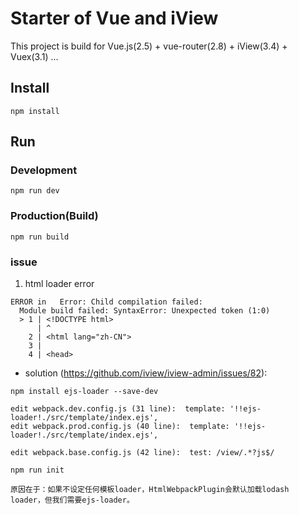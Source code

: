 # Starter of Vue and iView

This project is build for Vue.js(2.5) + vue-router(2.8) + 
iView(3.4) + Vuex(3.1) ...

## Install
```bush
npm install
```
## Run
### Development
```bush
npm run dev
```
### Production(Build)
```bush
npm run build
```

### issue
1. html loader error
```
ERROR in   Error: Child compilation failed:
  Module build failed: SyntaxError: Unexpected token (1:0)
  > 1 | <!DOCTYPE html>
      | ^
    2 | <html lang="zh-CN">
    3 | 
    4 | <head>

```
- solution (https://github.com/iview/iview-admin/issues/82):
```
npm install ejs-loader --save-dev

edit webpack.dev.config.js (31 line):  template: '!!ejs-loader!./src/template/index.ejs',
edit webpack.prod.config.js (40 line):  template: '!!ejs-loader!./src/template/index.ejs',

edit webpack.base.config.js (42 line):  test: /view/.*?js$/ 

npm run init

原因在于：如果不设定任何模板loader，HtmlWebpackPlugin会默认加载lodash loader，但我们需要ejs-loader。
``` 

